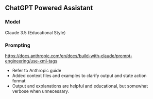 ## ChatGPT Powered Assistant

### Model 
Claude 3.5 (Educational Style)

### Prompting
https://docs.anthropic.com/en/docs/build-with-claude/prompt-engineering/use-xml-tags

- Refer to Anthropic guide
- Added context files and examples to clarify output and state action format
- Output and explanations are helpful and educational, but somewhat verbose when unnecessary.